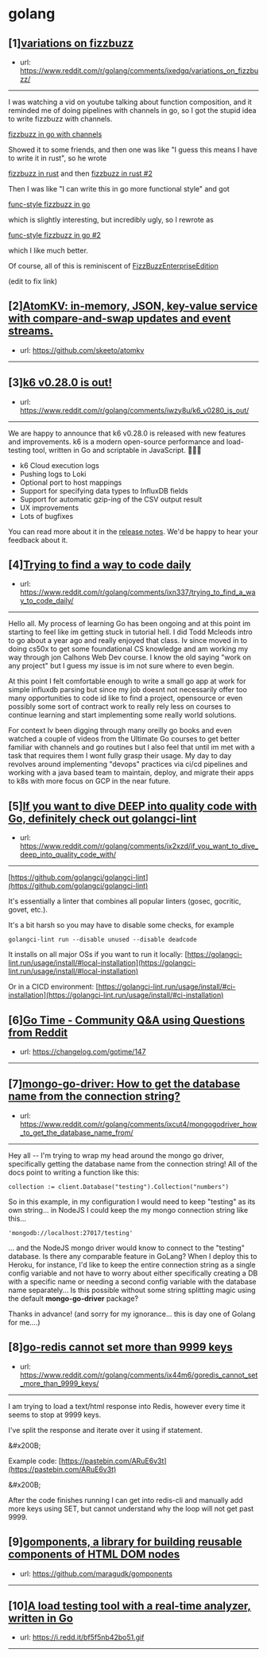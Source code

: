# golang
## [1][variations on fizzbuzz](https://www.reddit.com/r/golang/comments/ixedgq/variations_on_fizzbuzz/)
- url: https://www.reddit.com/r/golang/comments/ixedgq/variations_on_fizzbuzz/
---
I was watching a vid on youtube talking about function composition, and it reminded me of doing pipelines with channels in go, so I got the stupid idea to write fizzbuzz with channels.

[fizzbuzz in go with channels](https://github.com/pdk/fizzbuzz)

Showed it to some friends, and then one was like "I guess this means I have to write it in rust", so he wrote 

[fizzbuzz in rust](https://play.rust-lang.org/?version=stable&amp;mode=debug&amp;edition=2018&amp;gist=f614c481e9e075d259ef279c5f37006b)
and then [fizzbuzz in rust #2](https://play.rust-lang.org/?version=stable&amp;mode=debug&amp;edition=2018&amp;gist=4386bf1302376f3e45e4252eecb571e1)

Then I was like "I can write this in go more functional style" and got

[func-style fizzbuzz in go](https://bit.ly/3chFGoG)

which is slightly interesting, but incredibly ugly, so I rewrote as

[func-style fizzbuzz in go #2](https://bit.ly/3mFCmZh)

which I like much better.

Of course, all of this is reminiscent of [FizzBuzzEnterpriseEdition](https://github.com/EnterpriseQualityCoding/FizzBuzzEnterpriseEdition)

(edit to fix link)
## [2][AtomKV: in-memory, JSON, key-value service with compare-and-swap updates and event streams.](https://www.reddit.com/r/golang/comments/ix9ml9/atomkv_inmemory_json_keyvalue_service_with/)
- url: https://github.com/skeeto/atomkv
---

## [3][k6 v0.28.0 is out!](https://www.reddit.com/r/golang/comments/iwzy8u/k6_v0280_is_out/)
- url: https://www.reddit.com/r/golang/comments/iwzy8u/k6_v0280_is_out/
---
We are happy to announce that k6 v0.28.0 is released with new features and improvements. k6 is a modern open-source performance and load-testing tool, written in Go and scriptable in JavaScript. 🎊🎉🥳

- k6 Cloud execution logs
- Pushing logs to Loki
- Optional port to host mappings
- Support for specifying data types to InfluxDB fields
- Support for automatic gzip-ing of the CSV output result
- UX improvements
- Lots of bugfixes

You can read more about it in the [release notes](https://github.com/loadimpact/k6/releases/tag/v0.28.0). We'd be happy to hear your feedback about it.
## [4][Trying to find a way to code daily](https://www.reddit.com/r/golang/comments/ixn337/trying_to_find_a_way_to_code_daily/)
- url: https://www.reddit.com/r/golang/comments/ixn337/trying_to_find_a_way_to_code_daily/
---
Hello all. My process of learning Go has been ongoing and at this point im starting to feel like im getting stuck in tutorial hell. I did Todd Mcleods intro to go about a year ago and really enjoyed that class. Iv since moved in to doing cs50x to get some foundational CS knowledge and am working my way through jon Calhons Web Dev course. I know the old saying "work on any project" but I guess my issue is im not sure where to even begin. 

 At this point I felt comfortable enough to write a small go app at work for simple influxdb parsing but since my job doesnt not necessarily offer too many opportunities to code id like to find a project, opensource or even possibly some sort of contract work to really rely less on courses to continue learning and start implementing some really world solutions.

For context Iv been digging through many oreilly go books and even watched a couple of videos from the Ultimate Go courses to get better familiar with channels and go routines but I also feel that until im met with a task that requires them I wont fully grasp their usage. My day to day revolves around implementing "devops" practices via ci/cd pipelines and working with a java based team to maintain, deploy, and migrate their apps to k8s with more focus on GCP in the near future.
## [5][If you want to dive DEEP into quality code with Go, definitely check out golangci-lint](https://www.reddit.com/r/golang/comments/ix2xzd/if_you_want_to_dive_deep_into_quality_code_with/)
- url: https://www.reddit.com/r/golang/comments/ix2xzd/if_you_want_to_dive_deep_into_quality_code_with/
---
[https://github.com/golangci/golangci-lint](https://github.com/golangci/golangci-lint)

It's essentially a linter that combines all popular linters (gosec, gocritic, govet, etc.).

It's a bit harsh so you may have to disable some checks, for example

`golangci-lint run --disable unused --disable deadcode`

It installs on all major OSs if you want to run it locally: [https://golangci-lint.run/usage/install/#local-installation](https://golangci-lint.run/usage/install/#local-installation)

Or in a CICD environment: [https://golangci-lint.run/usage/install/#ci-installation](https://golangci-lint.run/usage/install/#ci-installation)
## [6][Go Time - Community Q&amp;A using Questions from Reddit](https://www.reddit.com/r/golang/comments/ix3a1w/go_time_community_qa_using_questions_from_reddit/)
- url: https://changelog.com/gotime/147
---

## [7][mongo-go-driver: How to get the database name from the connection string?](https://www.reddit.com/r/golang/comments/ixcut4/mongogodriver_how_to_get_the_database_name_from/)
- url: https://www.reddit.com/r/golang/comments/ixcut4/mongogodriver_how_to_get_the_database_name_from/
---
Hey all -- I'm trying to wrap my head around the mongo go driver, specifically getting the database name from the connection string!  All of the docs point to writing a function like this:

 `collection := client.Database("testing").Collection("numbers")` 

So in this example, in my configuration I would need to keep "testing" as its own string...  in NodeJS I could keep the my mongo connection string like this...

`'mongodb://localhost:27017/testing'`

... and the NodeJS mongo driver would know to connect to the "testing" database.  Is there any comparable feature in GoLang?  When I deploy this to Heroku, for instance, I'd like to keep the entire connection string as a single config variable and not have to worry about either specifically creating a DB with a specific name or needing a second config variable with the database name separately...  Is this possible without some string splitting magic using the default **mongo-go-driver** package?

Thanks in advance! (and sorry for my ignorance... this is day one of Golang for me....)
## [8][go-redis cannot set more than 9999 keys](https://www.reddit.com/r/golang/comments/ix44m6/goredis_cannot_set_more_than_9999_keys/)
- url: https://www.reddit.com/r/golang/comments/ix44m6/goredis_cannot_set_more_than_9999_keys/
---
I am trying to load a text/html response into Redis, however every time it seems to stop at 9999 keys.

I've split the response and iterate over it using if statement.

&amp;#x200B;

Example code: [https://pastebin.com/ARuE6v3t](https://pastebin.com/ARuE6v3t)

&amp;#x200B;

After the code finishes running I can get into redis-cli and manually add more keys using SET, but cannot understand why the loop will not get past 9999.
## [9][gomponents, a library for building reusable components of HTML DOM nodes](https://www.reddit.com/r/golang/comments/ix1lzh/gomponents_a_library_for_building_reusable/)
- url: https://github.com/maragudk/gomponents
---

## [10][A load testing tool with a real-time analyzer, written in Go](https://www.reddit.com/r/golang/comments/iwdx5v/a_load_testing_tool_with_a_realtime_analyzer/)
- url: https://i.redd.it/bf5f5nb42bo51.gif
---


